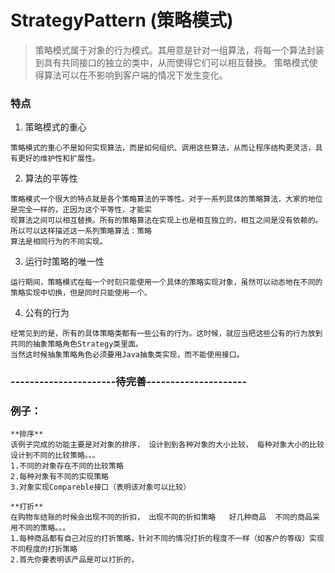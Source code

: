 # StrategyPattern (策略模式)
> 策略模式属于对象的行为模式。其用意是针对一组算法，将每一个算法封装到具有共同接口的独立的类中，从而使得它们可以相互替换。
策略模式使得算法可以在不影响到客户端的情况下发生变化。

### 特点
1. 策略模式的重心
```
策略模式的重心不是如何实现算法，而是如何组织、调用这些算法，从而让程序结构更灵活，具有更好的维护性和扩展性。
```
2. 算法的平等性
```
策略模式一个很大的特点就是各个策略算法的平等性。对于一系列具体的策略算法，大家的地位是完全一样的，正因为这个平等性，才能实
现算法之间可以相互替换。所有的策略算法在实现上也是相互独立的，相互之间是没有依赖的。所以可以这样描述这一系列策略算法：策略
算法是相同行为的不同实现。
```
3. 运行时策略的唯一性
```
运行期间，策略模式在每一个时刻只能使用一个具体的策略实现对象，虽然可以动态地在不同的策略实现中切换，但是同时只能使用一个。
```
4. 公有的行为
```
经常见到的是，所有的具体策略类都有一些公有的行为。这时候，就应当把这些公有的行为放到共同的抽象策略角色Strategy类里面。
当然这时候抽象策略角色必须要用Java抽象类实现，而不能使用接口。
```

### ----------------------待完善---------------------

### 例子：
```
**排序**
该例子完成的功能主要是对对象的排序， 设计到到各种对象的大小比较， 每种对象大小的比较设计到不同的比较策略。。。
1.不同的对象存在不同的比较策略
2.每种对象有不同的实现策略
3.对象实现Compareble接口（表明该对象可以比较）

**打折**
在购物车结账的时候会出现不同的折扣， 出现不同的折扣策略   好几种商品  不同的商品采用不同的策略。。。
1.每种商品都有自己对应的打折策略，针对不同的情况打折的程度不一样（如客户的等级）实现不同程度的打折策略
2.首先你要表明该产品是可以打折的，
```
